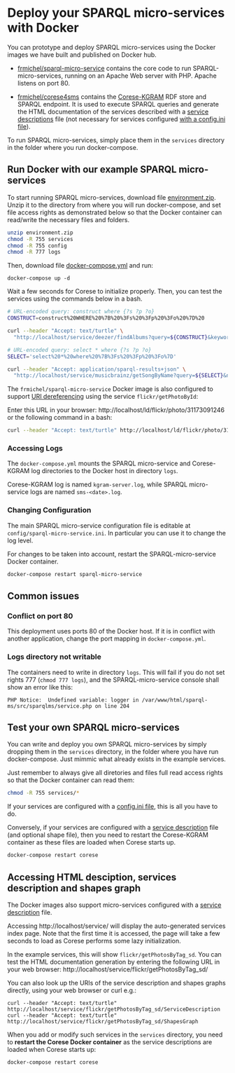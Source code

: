 # Deploy your SPARQL micro-services with Docker

You can prototype and deploy SPARQL micro-services using the Docker images we have built and published on Docker hub.

  - [frmichel/sparql-micro-service](https://hub.docker.com/r/frmichel/sparql-micro-service/) contains the core code to run SPARQL-micro-services, running on an Apache Web server with PHP. Apache listens on port 80.

  - [frmichel/corese4sms](https://hub.docker.com/r/frmichel/corese4sms/) contains the [Corese-KGRAM](http://wimmics.inria.fr/corese) RDF store and SPARQL endpoint. It is used to execute SPARQL queries and generate the HTML documentation of the services described with a [service descriptions](../../doc/02-config.md#configuration-with-a-sparql-service-description-file) file (not necessary for services configured [with a config.ini file](../../doc/02-config.md#configuration-with-file-configini)).

To run SPARQL micro-services, simply place them in the `services` directory in the folder where you run docker-compose.


## Run Docker with our example SPARQL micro-services

To start running SPARQL micro-services, download file [environment.zip](environment.zip). Unzip it to the directory from where you will run docker-compose, and set file access rights as demonstrated below so that the Docker container can read/write the necessary files and folders.

```bash
unzip environment.zip
chmod -R 755 services
chmod -R 755 config
chmod -R 777 logs
```

Then, download file [docker-compose.yml](docker-compose.yml) and run:

```
docker-compose up -d
```

Wait a few seconds for Corese to initialize properly. 
Then, you can test the services using the commands below in a bash.

```bash
# URL-encoded query: construct where {?s ?p ?o}
CONSTRUCT=construct%20WHERE%20%7B%20%3Fs%20%3Fp%20%3Fo%20%7D%20

curl --header "Accept: text/turtle" \
  "http://localhost/service/deezer/findAlbums?query=${CONSTRUCT}&keyword=eminem"

# URL-encoded query: select * where {?s ?p ?o}
SELECT='select%20*%20where%20%7B%3Fs%20%3Fp%20%3Fo%7D'

curl --header "Accept: application/sparql-results+json" \
  "http://localhost/service/musicbrainz/getSongByName?query=${SELECT}&name=Love"
```

The `frmichel/sparql-micro-service` Docker image is also configured to support [URI dereferencing](../../doc/04-install.md#rewriting-rules-for-uri-dereferencing) using the service `flickr/getPhotoById`:

Enter this URL in your browser: http://localhost/ld/flickr/photo/31173091246 or the following command in a bash:

```bash
curl --header "Accept: text/turtle" http://localhost/ld/flickr/photo/31173091246
```


### Accessing Logs 

The `docker-compose.yml` mounts the SPARQL micro-service and Corese-KGRAM log directories to the Docker host in directory `logs`.

Corese-KGRAM log is named ```kgram-server.log```, while SPARQL micro-service logs are named ```sms-<date>.log```.

### Changing Configuration

The main SPARQL micro-service configuration file is editable at ```config/sparql-micro-service.ini```. In particular you can use it to change the log level.

For changes to be taken into account, restart the SPARQL-micro-service Docker container.
```bash
docker-compose restart sparql-micro-service
```


## Common issues

### Conflict on port 80

This deployment uses ports 80 of the Docker host. If it is in conflict with another application, change the port mapping in `docker-compose.yml`.

### Logs directory not writable

The containers need to write in directory ```logs```. This will fail if you do not set rights 777 (`chmod 777 logs`), and the SPARQL-micro-service console shall show an error like this:

```PHP Notice:  Undefined variable: logger in /var/www/html/sparql-ms/src/sparqlms/service.php on line 204```


## Test your own SPARQL micro-services

You can write and deploy you own SPARQL micro-services by simply dropping them in the `services` directory, in the folder where you have run docker-compose.
Just mimmic what already exists in the example services.

Just remember to always give all diretories and files full read access rights so that the Docker container can read them:

```bash
chmod -R 755 services/*
```

If your services are configured with a [config.ini file](../../doc/02-config.md#configuration-with-file-configini), this is all you have to do.

Conversely, if your services are configured with a [service description](../../doc/02-config.md#configuration-with-a-sparql-service-description-file) file (and optional shape file), then you need to restart the Corese-KGRAM container as these files are loaded when Corese starts up.

```bash
docker-compose restart corese
```

## Accessing HTML desciption, services description and shapes graph

The Docker images also support micro-services configured with a [service description](../../doc/02-config.md#configuration-with-a-sparql-service-description-file) file.

Accessing http://localhost/service/ will display the auto-generated services index page.
Note that the first time it is accessed, the page will take a few seconds to load as Corese performs some lazy initialization.

In the example services, this will show `flickr/getPhotosByTag_sd`. You can test the HTML documentation generation by entering the following URL in your web browser: http://localhost/service/flickr/getPhotosByTag_sd/

You can also look up the URIs of the service description and shapes graphs directly, using your web browser or curl e.g.:
```
curl --header "Accept: text/turtle" http://localhost/service/flickr/getPhotosByTag_sd/ServiceDescription
curl --header "Accept: text/turtle" http://localhost/service/flickr/getPhotosByTag_sd/ShapesGraph
```

When you add or modify such services in the `services` directory, you need to **restart the Corese Docker container** as the service descriptions are loaded when Corese starts up:

```bash
docker-compose restart corese
```
